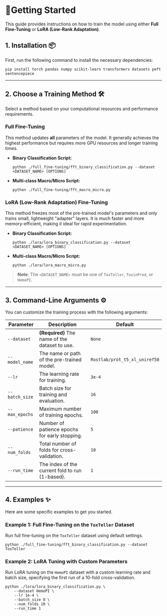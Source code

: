 # 🚀Getting Started

This guide provides instructions on how to train the model using either **Full Fine-Tuning** or **LoRA (Low-Rank Adaptation)**.

## 1. Installation 📦

First, run the following command to install the necessary dependencies:

```
pip install torch pandas numpy scikit-learn transformers datasets peft sentencepiece
```

------

## 2. Choose a Training Method 🛠️

Select a method based on your computational resources and performance requirements.

### Full Fine-Tuning

This method updates **all** parameters of the model. It generally achieves the highest performance but requires more GPU resources and longer training times.

- **Binary Classification Script:**

  ```
  python ./full_fine-tuning/fft_binary_classification.py --dataset <DATASET_NAME> [OPTIONS]
  ```

- **Multi-class Macro/Micro Script:**

  ```
  python ./full_fine-tuning/fft_macro_micro.py
  ```

### LoRA (Low-Rank Adaptation) Fine-Tuning

This method freezes most of the pre-trained model's parameters and only trains small, lightweight "adapter" layers. It is much faster and more memory-efficient, making it ideal for rapid experimentation.

- **Binary Classification Script:**

  ```
  python ./lora/lora_binary_classification.py --dataset <DATASET_NAME> [OPTIONS]
  ```

- **Multi-class Macro/Micro Script:**

  ```
  python ./lora/lora_macro_micro.py
  ```

> **Note**: The `<DATASET_NAME>` must be one of `ToxTeller`, `ToxinPred`, or `HemoPI`.

------

## 3. Command-Line Arguments ⚙️

You can customize the training process with the following arguments:

| Parameter      | Description                                     | Default                       |
| -------------- | ----------------------------------------------- | ----------------------------- |
| `--dataset`    | **(Required)** The name of the dataset to use.  | `None`                        |
| `--model_name` | The name or path of the pre-trained model.      | `Rostlab/prot_t5_xl_uniref50` |
| `--lr`         | The learning rate for training.                 | `3e-4`                        |
| `--batch_size` | Batch size for training and evaluation.         | `16`                          |
| `--max_epochs` | Maximum number of training epochs.              | `100`                         |
| `--patience`   | Number of patience epochs for early stopping.   | `5`                           |
| `--num_folds`  | Total number of folds for cross-validation.     | `10`                          |
| `--run_time`   | The index of the current fold to run (1-based). | `1`                           |

------

## 4. Examples ✨

Here are some specific examples to get you started.

### Example 1: Full Fine-Tuning on the `ToxTeller` Dataset

Run full fine-tuning on the `ToxTeller` dataset using default settings.

```
python ./full_fine-tuning/fft_binary_classification.py --dataset ToxTeller
```

### Example 2: LoRA Tuning with Custom Parameters

Run LoRA tuning on the `HemoPI` dataset with a custom learning rate and batch size, specifying the first run of a 10-fold cross-validation.

```
python ./lora/lora_binary_classification.py \
    --dataset HemoPI \
    --lr 1e-4 \
    --batch_size 8 \
    --num_folds 10 \
    --run_time 1
```
